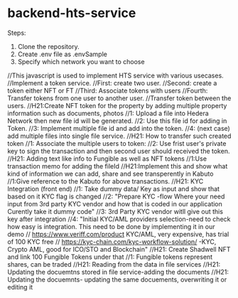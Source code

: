 # backend-hts-service
Steps:
1. Clone the repository.
2. Create .env file as .envSample
3. Specify which network you want to choose

//This javascript is used to implement HTS service with various usecases.
//Implement a token service.
//First: create two user.
//Second: create a token either NFT or FT
//Third: Associate tokens with users
//Fourth: Transfer tokens from one user to another user.
//Transfer token between the users.
//H21:Create NFT token for the property by adding multiple property information such as documents, photos
//1: Upload a file into Hedera Network then new file id will be generated.
//2: Use this file id for adding in Token.
//3: Implement multiple file id and add into the token.
//4: (next case) add multiple files into single file service.
//H21: How to transfer such created token
//1: Associate the multiple users to token:
//2: Use frist user's private key to sign the transaction and then second user should received the token.
//H21: Adding text like info to Fungible as well as NFT tokens
//1:Use transaction memo for adding the fileId
//H21:Implement this and show what kind of information we can add, share and see transperently in Kabuto
//1:Give reference to the Kabuto for above transactions.
//H21: KYC Integration (front end)
//1: Take dummy data/ Key as input and show that based on it KYC flag is changed
//2: "Prepare KYC -flow Where your need input from 3rd party KYC vendor and how that is coded in our application Curently take it dummy code"
//3: 3rd Party KYC vendor witll give out this key after integration
//4: "Initial KYC/AML providers selection-need to check how easy is integration. This need to be done by implementing it in our demo 
//    https://www.veriff.com/product KYC/AML, very expensive, has trial of 100 KYC free
//    https://kyc-chain.com/kyc-workflow-solution/ -KYC, Crypto AML, good for ICO/STO and Blockchain"
//H21: Create Shadwell NFT and link 100 Fungible Tokens under that
//1: Fungible tokens represent shares, can be traded
//H21: Reading from the data in file services
//H21: Updating the docuemtns stored in file service-adding the documents
//H21: Updating the docuemnts- updating the same docuements, overwriting it or editing it 